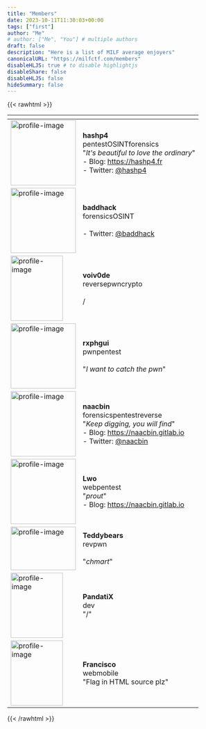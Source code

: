 ```yaml
---
title: "Members"
date: 2023-10-11T11:30:03+00:00
tags: ["first"]
author: "Me"
# author: ["Me", "You"] # multiple authors
draft: false
description: "Here is a list of MILF average enjoyers"
canonicalURL: "https://milfctf.com/members"
disableHLJS: true # to disable highlightjs
disableShare: false
disableHLJS: false
hideSummary: false
---
```


{{< rawhtml >}}
<table>
  <thead>
    <tr>
      <th> </th>
      <th> </th>
    </tr>
  </thead>
  <tbody>
    <tr>
      <td><img src="hashp4.jpg" width=150px height=150px alt="profile-image" /></td>
      <td><strong>hashp4</strong><br /><span class="tag tag-pentest tag-lg">pentest</span><span class="tag tag-osint tag-lg">OSINT</span><span class="tag tag-forensics tag-lg">forensics</span><br />"<i>It's beautiful to love the ordinary</i>"<br />- Blog: <a href="https://hashp4.fr">https://hashp4.fr</a><br />- Twitter: <a href="https://x.com/hashp4_">@hashp4</a></td>
    </tr>
    <tr>
      <td><img src="baddhack.png" width=150px height=150px alt="profile-image" /></td>
      <td><strong>baddhack</strong><br /><span class="tag tag-forensics tag-lg">forensics</span><span class="tag tag-osint tag-lg">OSINT</span><br /><br />- Twitter: <a href="https://x.com/baddhack">@baddhack</a></td>
    </tr>
    <tr>
      <td><img src="default.png" width=120px height=150px alt="profile-image" /></td>
      <td><strong>voiv0de</strong><br /><span class="tag tag-reverse tag-lg">reverse</span><span class="tag tag-pwn tag-lg">pwn</span><span class="tag tag-crypto tag-lg">crypto</span><br /><br />/</td>
    </tr>
    <tr>
      <td><img src="rxphgui.jpg" width=150px height=150px alt="profile-image" /></td>
      <td><strong>rxphgui</strong><br /><span class="tag tag-pwn tag-lg">pwn</span><span class="tag tag-pentest tag-lg">pentest</span><br /><br />"<i>I want to catch the pwn</i>"</td>
    </tr>
    <tr>
      <td><img src="naacbin.png" width=150px height=150px alt="profile-image" /></td>
      <td><strong>naacbin</strong><br /><span class="tag tag-forensics tag-lg">forensics</span><span class="tag tag-pentest tag-lg">pentest</span><span class="tag tag-reverse tag-lg">reverse</span><br />"<i>Keep digging, you will find</i>"<br />- Blog: <a href="https://naacbin.gitlab.io/">https://naacbin.gitlab.io</a><br />- Twitter: <a href="https://twitter.com/naacbin">@naacbin</a></td>
    </tr>
    <tr>
      <td><img src="lwo.png" width=150px height=150px alt="profile-image" /></td>
      <td><strong>Lwo</strong><br /><span class="tag tag-web tag-lg">web</span><span class="tag tag-pentest tag-lg">pentest</span><br />"<i>prout</i>"<br />- Blog: <a href="https://lwooo.gitlab.io/">https://naacbin.gitlab.io</a></td>
    </tr>
    <tr>
      <td><img src="teddybears.gif" width=150px height=100px alt="profile-image" /></td>
      <td><strong>Teddybears</strong><br /><span class="tag tag-reverse tag-lg">rev</span><span class="tag tag-pwn tag-lg">pwn</span><br /><br />"<i>chmart</i>"</td>
    </tr>
    <tr>
      <td><img src="default.png" width=120px height=150px alt="profile-image" /></td>
      <td><strong>PandatiX</strong><br /><span class="tag tag-dev tag-lg">dev</span><br />"/"</td>
    </tr>
    <tr>
      <td><img src="default.png" width=120px height=150px alt="profile-image" /></td>
      <td><strong>Francisco</strong><br /><span class="tag tag-web tag-lg">web</span><span class="tag tag-mobile tag-lg">mobile</span><br />"Flag in HTML source plz"</td>
    </tr>
  </tbody>
</table>
{{< /rawhtml >}}